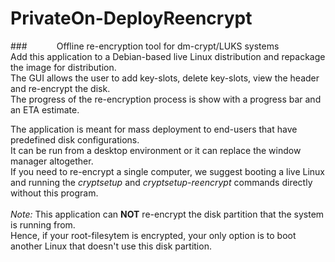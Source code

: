 # PrivateOn-DeployReencrypt

###&nbsp;&nbsp;&nbsp;&nbsp;&nbsp;&nbsp;&nbsp;&nbsp;&nbsp;&nbsp;&nbsp;&nbsp;Offline re-encryption tool for dm-crypt/LUKS systems
<br />
Add this application to a Debian-based live Linux distribution and repackage the image for distribution. <br />
The GUI allows the user to add key-slots, delete key-slots, view the header and re-encrypt the disk. <br />
The progress of the re-encryption process is show with a progress bar and an ETA estimate. <br />

The application is meant for mass deployment to end-users that have predefined disk configurations. <br />
It can be run from a desktop environment or it can replace the window manager altogether. <br />
If you need to re-encrypt a single computer, we suggest booting a live Linux and running the *cryptsetup* and *cryptsetup-reencrypt* commands directly without this program. <br />
<br />
*Note:* This application can **NOT** re-encrypt the disk partition that the system is running from. <br />
Hence, if your root-filesytem is encrypted, your only option is to boot another Linux that doesn't use this disk partition.
